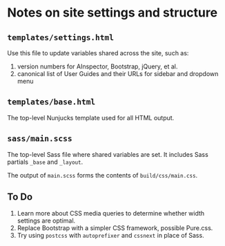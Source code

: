 # Notes on site settings and structure

## <code>templates/settings.html</code>

Use this file to update variables shared across the site, such as:

1. version numbers for AInspector, Bootstrap, jQuery, et al.
1. canonical list of User Guides and their URLs for sidebar and dropdown menu

## <code>templates/base.html</code>

The top-level Nunjucks template used for all HTML output.

## <code>sass/main.scss</code>

The top-level Sass file where shared variables are set. It includes Sass partials <code>_base</code> and <code>_layout</code>.

The output of <code>main.scss</code> forms the contents of <code>build/css/main.css</code>.

## To Do

1. Learn more about CSS media queries to determine whether width settings are optimal.
1. Replace Bootstrap with a simpler CSS framework, possible Pure.css.
1. Try using <code>postcss</code> with <code>autoprefixer</code> and <code>cssnext</code> in place of Sass.
